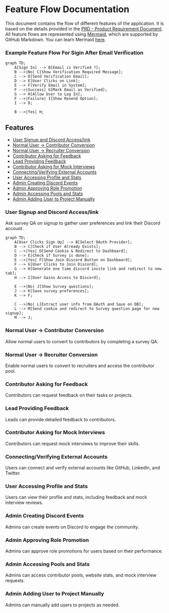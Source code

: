 # Feature Flow Documentation

This document contains the flow of different features of the application. It is based on the details provided in the [PRD - Product Requirement Document](./PRD.md). All feature flows are represented using [Mermaid](https://mermaid.js.org/), which are supported by GitHub Markdown. You can learn Mermaid [here](https://www.youtube.com/watch?v=qGsQolMh9zE).

### Example Feature Flow For Sigin After Email Verification
```mermaid
graph TD;
    A[Sign In] --> B[Email is Verified ?];
    B -->|No| C[Show Verification Required Message];
    C --> D[Send Verification Email];
    D --> E[User Clicks on Link];
    E --> F[Verify Email in System];
    F -->|Success| G[Mark Email as Verified];
    G --> H[Allow User to Log In];
    F -->|Failure| I[Show Resend Option];
    I --> D;

    B -->|Yes| H;
```

## Features

- [User Signup and Discord Access/link](#user-signup-and-discord-accesslink)
- [Normal User → Contributor Conversion](#normal-user--contributor-conversion)
- [Normal User → Recruiter Conversion](#normal-user--recruiter-conversion)
- [Contributor Asking for Feedback](#contributor-asking-for-feedback)
- [Lead Providing Feedback](#lead-providing-feedback)
- [Contributor Asking for Mock Interviews](#contributor-asking-for-mock-interviews)
- [Connecting/Verifying External Accounts](#connectingverifying-external-accounts)
- [User Accessing Profile and Stats](#user-accessing-profile-and-stats)
- [Admin Creating Discord Events](#admin-creating-discord-events)
- [Admin Approving Role Promotion](#admin-approving-role-promotion)
- [Admin Accessing Pools and Stats](#admin-accessing-pools-and-stats)
- [Admin Adding User to Project Manually](#admin-adding-user-to-project-manually)

### User Signup and Discord Access/link
Ask survey QA on signup to gather user preferences and link their Discord account.
```mermaid
graph TD;
    A[User Clicks Sign Up] --> B[Select OAuth Provider];
    B --> C[Check if User Already Exists];
    C -->|Yes| D[Send Cookie & Redirect to Dashboard];
    D --> E[Check if Survey is done];
    E -->|Yes| F[Show Join Discord Button on Dashboard]; 
    F --> G[User Clicks to Join Discord];
    G --> H[Generate one time discord invite link and redirect to new tab];
    H --> I[User Gains Access to Discord];

    E -->|No| J[Show Survey questions];
    J --> K[Save survey preferences];
    K --> F;

    C -->|No| L[Extract user info from OAuth and Save on DB];
    L --> M[Send cookie and redirect to Survey question page for new signup];
    M --> J;

```

### Normal User → Contributor Conversion
Allow normal users to convert to contributors by completing a survey QA.

### Normal User → Recruiter Conversion
Enable normal users to convert to recruiters and access the contributor pool.

### Contributor Asking for Feedback
Contributors can request feedback on their tasks or projects.

### Lead Providing Feedback
Leads can provide detailed feedback to contributors.

### Contributor Asking for Mock Interviews
Contributors can request mock interviews to improve their skills.

### Connecting/Verifying External Accounts
Users can connect and verify external accounts like GitHub, LinkedIn, and Twitter.

### User Accessing Profile and Stats
Users can view their profile and stats, including feedback and mock interview reviews.

### Admin Creating Discord Events
Admins can create events on Discord to engage the community.

### Admin Approving Role Promotion
Admins can approve role promotions for users based on their performance.

### Admin Accessing Pools and Stats
Admins can access contributor pools, website stats, and mock interview requests.

### Admin Adding User to Project Manually
Admins can manually add users to projects as needed.
